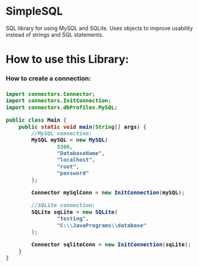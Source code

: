 # SimpleSQL
SQL library for using MySQL and SQLite. Uses objects to improve usability instead of strings and SQL statements.

# How to use this Library:

<h3>How to create a connection:<h3/>

```java
import connectors.Connector;
import connectors.InitConnection;
import connectors.dbProfiles.MySQL;

public class Main {
    public static void main(String[] args) {
        //MySQL connection:
        MySQL mySQL = new MySQL(
                3306,
                "DatabaseName",
                "localhost",
                "root",
                "password"
        );

        Connector mySqlConn = new InitConnection(mySQL);

        //SQLite connection:
        SQLite sqLite = new SQLite(
                "testing",
                "C:\\JavaPrograms\\database"
        );

        Connector sqliteConn = new InitConnection(sqLite);
    }
}
```